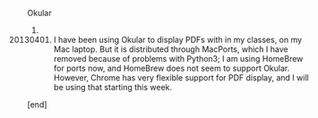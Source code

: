 Okular

 1. 20130401. I have been using Okular to display PDFs with in my classes, on my Mac laptop. But it is distributed through MacPorts, which I have removed because of problems with Python3; I am using HomeBrew for ports now, and HomeBrew does not seem to support Okular. However, Chrome has very flexible support for PDF display, and I will be using that starting this week.

[end]
